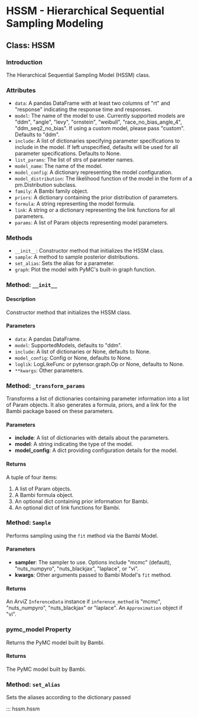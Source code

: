 # HSSM - Hierarchical Sequential Sampling Modeling

## Class: HSSM

### Introduction

The Hierarchical Sequential Sampling Model (HSSM) class.

### Attributes

- `data`: A pandas DataFrame with at least two columns of "rt" and "response" indicating the response time and responses.
- `model`: The name of the model to use. Currently supported models are "ddm", "angle", "levy", "ornstein", "weibull", "race_no_bias_angle_4", "ddm_seq2_no_bias". If using a custom model, please pass "custom". Defaults to "ddm".
- `include`: A list of dictionaries specifying parameter specifications to include in the model. If left unspecified, defaults will be used for all parameter specifications. Defaults to None.
- `list_params`: The list of strs of parameter names.
- `model_name`: The name of the model.
- `model_config`: A dictionary representing the model configuration.
- `model_distribution`: The likelihood function of the model in the form of a pm.Distribution subclass.
- `family`: A Bambi family object.
- `priors`: A dictionary containing the prior distribution of parameters.
- `formula`: A string representing the model formula.
- `link`: A string or a dictionary representing the link functions for all parameters.
- `params`: A list of Param objects representing model parameters.

### Methods

- `__init__`: Constructor method that initializes the HSSM class.
- `sample`: A method to sample posterior distributions.
- `set_alias`: Sets the alias for a parameter.
- `graph`: Plot the model with PyMC's built-in graph function.

### Method: `__init__`

#### Description

Constructor method that initializes the HSSM class.

#### Parameters

- `data`: A pandas DataFrame.
- `model`: SupportedModels, defaults to "ddm".
- `include`: A list of dictionaries or None, defaults to None.
- `model_config`: Config or None, defaults to None.
- `loglik`: LogLikeFunc or pytensor.graph.Op or None, defaults to None.
- `**kwargs`: Other parameters.

### Method: `_transform_params`

Transforms a list of dictionaries containing parameter information into a list of Param objects. It also generates a formula, priors, and a link for the Bambi package based on these parameters.

#### Parameters

- **include**: A list of dictionaries with details about the parameters.
- **model**: A string indicating the type of the model.
- **model_config**: A dict providing configuration details for the model.

#### Returns

A tuple of four items:

1. A list of Param objects.
2. A Bambi formula object.
3. An optional dict containing prior information for Bambi.
4. An optional dict of link functions for Bambi.

### Method: `Sample`

Performs sampling using the `fit` method via the Bambi Model.

#### Parameters

- **sampler**: The sampler to use. Options include "mcmc" (default), "nuts_numpyro", "nuts_blackjax", "laplace", or "vi".
- **kwargs**: Other arguments passed to Bambi Model's `fit` method.

#### Returns

An ArviZ `InferenceData` instance if `inference_method` is "mcmc", "nuts_numpyro", "nuts_blackjax" or "laplace". An `Approximation` object if "vi".

### pymc_model Property

Returns the PyMC model built by Bambi.

#### Returns

The PyMC model built by Bambi.

### Method: `set_alias`

Sets the aliases according to the dictionary passed



::: hssm.hssm